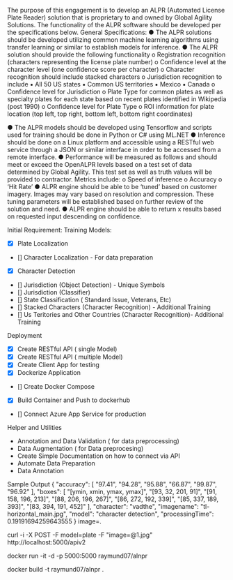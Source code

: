 The purpose of this engagement is to develop an ALPR (Automated License Plate Reader) solution that is
proprietary to and owned by Global Agility Solutions. The functionality of the ALPR software should be
developed per the specifications below.
General Specifications:
● The ALPR solutions should be developed utilizing common machine learning algorithms using
transfer learning or similar to establish models for inference.
● The ALPR solution should provide the following functionality
o Registration recognition (characters representing the license plate number)
o Confidence level at the character level (one confidence score per character)
o Character recognition should include stacked characters
o Jurisdiction recognition to include
▪ All 50 US states
▪ Common US territories
▪ Mexico
▪ Canada
o Confidence level for Jurisdiction
o Plate Type for common plates as well as specialty plates for each state based on recent
plates identified in Wikipedia (post 1990)
o Confidence level for Plate Type
o ROI information for plate location (top left, top right, bottom left, bottom right
coordinates)

● The ALPR models should be developed using Tensorflow and scripts used for training should be
done in Python or C# using ML.NET
● Inference should be done on a Linux platform and accessible using a RESTful web service
through a JSON or similar interface in order to be accessed from a remote interface.
● Performance will be measured as follows and should meet or exceed the OpenALPR levels based
on a test set of data determined by Global Agility. This test set as well as truth values will be
provided to contractor. Metrics include:
o Speed of inference
o Accuracy
o ‘Hit Rate’
● ALPR engine should be able to be ‘tuned’ based on customer imagery. Images may vary based
on resolution and compression. These tuning parameters will be established based on further
review of the solution and need.
● ALPR engine should be able to return x results based on requested input descending on
confidence.

Initial Requirement:
Training Models: 
- [X] Plate Localization 
- [] Character Localization - For data preparation
- [X] Character Detection
- [] Jurisdiction (Object Detection) - Unique Symbols
- [] Jurisdiction (Classifier)
- [] State Classification ( Standard Issue, Veterans, Etc)
- [] Stacked Characters (Character Recognition) - Additional Training
- [] Us Teritories and Other Countries (Character Recognition)- Additional Training 

Deployment
- [X] Create RESTful API ( single Model)
- [X] Create RESTful API ( multiple Model) 
- [X] Create Client App for testing
- [X] Dockerize Application 
- [] Create Docker Compose
- [X] Build Container and Push to dockerhub
- [] Connect Azure App Service for production 

Helper and Utilities
- Annotation and Data Validation ( for data preprocessing)
- Data Augmentation ( for Data preprocesing)
- Create Simple Documentation on how to connect via API
- Automate Data Preparation 
- Data Annotation

Sample Output
{
  "accuracy": [
    "97.41",
    "94.28",
    "95.88",
    "66.87",
    "99.87",
    "96.92"
  ],
  "boxes": [
    "[ymin, xmin, ymax, ymax]",
    "[93, 32, 201, 91]",
    "[91, 158, 196, 213]",
    "[88, 206, 196, 267]",
    "[86, 272, 192, 339]",
    "[85, 337, 189, 393]",
    "[83, 394, 191, 452]"
  ],
  "character": "vadthe",
  "imagename": "tl-horizontal_main.jpg",
  "model": "character detection",
  "processingTime": 0.19191694259643555
}
image=.

curl -i -X POST -F model=plate  -F "image=@1.jpg" http://localhost:5000/apiv2

docker run -it -d -p 5000:5000 raymund07/alnpr

docker build -t raymund07/alnpr .
